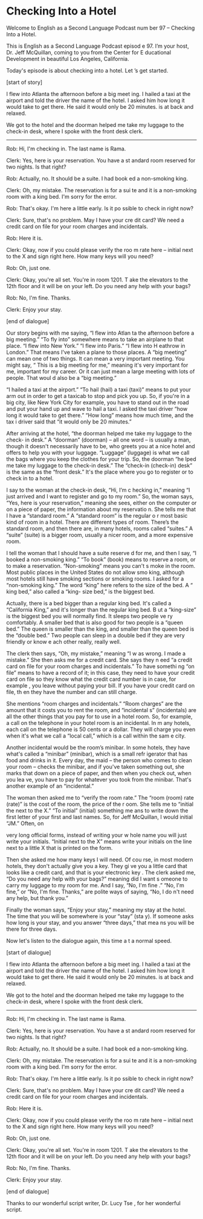 # Checking Into a Hotel

Welcome to English as a Second Language Podcast num ber 97 – Checking Into a Hotel.

This is English as a Second Language Podcast episod e 97. I’m your host, Dr. Jeff McQuillan, coming to you from the Center for E ducational Development in beautiful Los Angeles, California.

Today's episode is about checking into a hotel. Let ’s get started.

[start of story]

I flew into Atlanta the afternoon before a big meet ing. I hailed a taxi at the airport and told the driver the name of the hotel. I asked him how long it would take to get there. He said it would only be 20 minutes. is at back and relaxed.

We got to the hotel and the doorman helped me take my luggage to the check-in desk, where I spoke with the front desk clerk.

***

Rob: Hi, I'm checking in. The last name is Rama.

Clerk: Yes, here is your reservation. You have a st andard room reserved for two nights. Is that right?

Rob: Actually, no. It should be a suite. I had book ed a non-smoking king.

Clerk: Oh, my mistake. The reservation is for a sui te and it is a non-smoking room with a king bed. I'm sorry for the error.

Rob: That's okay. I'm here a little early. Is it po ssible to check in right now?

Clerk: Sure, that's no problem. May I have your cre dit card? We need a credit card on file for your room charges and incidentals.

Rob: Here it is.

Clerk: Okay, now if you could please verify the roo m rate here – initial next to the X and sign right here. How many keys will you need?

Rob: Oh, just one.

Clerk: Okay, you're all set. You're in room 1201. T ake the elevators to the 12th floor and it will be on your left. Do you need any help with your bags?

Rob: No, I'm fine. Thanks.

Clerk: Enjoy your stay.

[end of dialogue]

Our story begins with me saying, “I flew into Atlan ta the afternoon before a big meeting.” “To fly into” somewhere means to take an airplane to that place. “I flew into New York.” “I flew into Paris.” “I flew into H eathrow in London.” That means I've taken a plane to those places. A “big meeting”  can mean one of two things. It can mean a very important meeting. You might say, “ This is a big meeting for me,” meaning it's very important for me, important for my career. Or it can just mean a large meeting with lots of people. That woul d also be a “big meeting.”

“I hailed a taxi at the airport.” “To hail (hail) a  taxi (taxi)” means to put your arm out in order to get a taxicab to stop and pick you up. So, if you're in a big city, like New York City for example, you have to stand out in  the road and put your hand up and wave to hail a taxi. I asked the taxi driver  “how long it would take to get there.” “How long” means how much time, and the tax i driver said that “it would only be 20 minutes.”

After arriving at the hotel, “the doorman helped me  take my luggage to the check- in desk.” A “doorman” (doorman) – all one word – is  usually a man, though it doesn't necessarily have to be, who greets you at a  nice hotel and offers to help you with your luggage. “Luggage” (luggage) is what we call the bags where you keep the clothes for your trip. So, the doorman “he lped me take my luggage to the check-in desk.” The “check-in (check-in) desk” is the same as the “front desk.” It's the place where you go to register or to check in to a hotel.

I say to the woman at the check-in desk, “Hi, I’m c hecking in,” meaning “I just arrived and I want to register and go to my room.” So, the woman says, “Yes, here is your reservation,” meaning she sees, either  on the computer or on a piece of paper, the information about my reservatio n. She tells me that I have a “standard room.” A “standard room” is the regular o r most basic kind of room in a hotel. There are different types of room. There’s the standard room, and then there are, in many hotels, rooms called “suites.” A  “suite” (suite) is a bigger room, usually a nicer room, and a more expensive room.

 I tell the woman that I should have a suite reserve d for me, and then I say, “I booked a non-smoking king.” “To book” (book) means to reserve a room, or to make a reservation. “Non-smoking” means you can't s moke in the room. Most public places in the United States do not allow smo king, although most hotels still have smoking sections or smoking rooms. I asked for  a “non-smoking king.” The word “king” here refers to the size of the bed. A “ king bed,” also called a “king- size bed,” is the biggest bed.

Actually, there is a bed bigger than a regular king  bed. It's called a “California King,” and it's longer than the regular king bed. B ut a “king-size” is the biggest bed you will normally find. It sleeps two people ve ry comfortably. A smaller bed that is also good for two people is a “queen bed.” The queen is smaller than the king, and smaller than the queen bed is the “double  bed.” Two people can sleep in a double bed if they are very friendly or know e ach other really, really well.

The clerk then says, “Oh, my mistake,” meaning “I w as wrong. I made a mistake.” She then asks me for a credit card. She says they n eed “a credit card on file for your room charges and incidentals.” To have somethi ng “on file” means to have a record of it; in this case, they need to have your credit card on file so they know what the credit card number is in case, for example , you leave without paying your bill. If you have your credit card on file, th en they have the number and can still charge.

She mentions “room charges and incidentals.” “Room charges” are the amount that it costs you to rent the room, and “incidental s” (incidentals) are all the other things that you pay for to use in a hotel room. So,  for example, a call on the telephone in your hotel room is an incidental. In m any hotels, each call on the telephone is 50 cents or a dollar. They will charge  you even when it's what we call a “local call,” which is a call within the sam e city.

Another incidental would be the room’s minibar. In some hotels, they have what's called a “minibar” (minibar), which is a small refr igerator that has food and drinks in it. Every day, the maid – the person who comes to clean your room – checks the minibar, and if you've taken something out, she  marks that down on a piece of paper, and then when you check out, when you lea ve, you have to pay for whatever you took from the minibar. That's another example of an “incidental.”

The woman then asked me to “verify the room rate.” The “room (room) rate (rate)” is the cost of the room, the price of the r oom. She tells me to “initial the next to the X.” “To initial” (initial) something me ans to write down the first letter of your first and last names. So, for Jeff McQuillan, I would initial “JM.” Often, on

very long official forms, instead of writing your w hole name you will just write your initials. “Initial next to the X” means write your initials on the line next to a little X that is printed on the form.

Then she asked me how many keys I will need. Of cou rse, in most modern hotels, they don't actually give you a key. They gi ve you a little card that looks like a credit card, and that is your electronic key . The clerk asked me, “Do you need any help with your bags?” meaning did I want s omeone to carry my luggage to my room for me. And I say, “No, I'm fine .” “No, I'm fine,” or “No, I'm fine. Thanks,” are polite ways of saying, “No, I do n't need any help, but thank you.”

Finally the woman says, “Enjoy your stay,” meaning my stay at the hotel. The time that you will be somewhere is your “stay” (sta y). If someone asks how long is your stay, and you answer “three days,” that mea ns you will be there for three days.

Now let's listen to the dialogue again, this time a t a normal speed.

[start of dialogue]

I flew into Atlanta the afternoon before a big meet ing. I hailed a taxi at the airport and told the driver the name of the hotel. I asked him how long it would take to get there. He said it would only be 20 minutes. is at back and relaxed.

We got to the hotel and the doorman helped me take my luggage to the check-in desk, where I spoke with the front desk clerk.

***

Rob: Hi, I'm checking in. The last name is Rama.

Clerk: Yes, here is your reservation. You have a st andard room reserved for two nights. Is that right?

Rob: Actually, no. It should be a suite. I had book ed a non-smoking king.

Clerk: Oh, my mistake. The reservation is for a sui te and it is a non-smoking room with a king bed. I'm sorry for the error.

Rob: That's okay. I'm here a little early. Is it po ssible to check in right now?

Clerk: Sure, that's no problem. May I have your cre dit card? We need a credit card on file for your room charges and incidentals.

Rob: Here it is.

Clerk: Okay, now if you could please verify the roo m rate here – initial next to the X and sign right here. How many keys will you need?

Rob: Oh, just one.

Clerk: Okay, you're all set. You're in room 1201. T ake the elevators to the 12th floor and it will be on your left. Do you need any help with your bags?

Rob: No, I'm fine. Thanks.

Clerk: Enjoy your stay.

[end of dialogue]

Thanks to our wonderful script writer, Dr. Lucy Tse , for her wonderful script.

